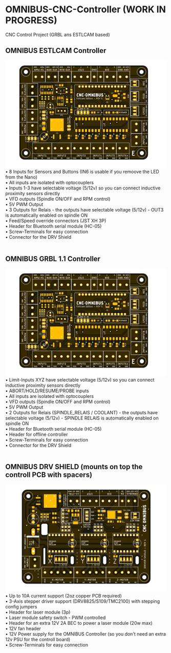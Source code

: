# OMNIBUS-CNC-Controller (WORK IN PROGRESS)
CNC Control Project (GRBL ans ESTLCAM based)

## OMNIBUS ESTLCAM Controller</br>
<img src="https://raw.githubusercontent.com/skaman82/OMNIBUS-CNC-Controller/main/Images/OMNIBUS%20EstlCam%20board%20v3_t.png"/></br>
• 8 Inputs for Sensors and Buttons (IN6 is usable if you remoove the LED from the Nano)</br>
• All inputs are isolated with optocouplers</br>
• Inputs 1-3 have selectable voltage (5/12v) so you can connect inductive proximity sensors directly</br>
• VFD outputs (Spindle ON/OFF and RPM control)</br>
• 5V PWM Output</br>
• 3 Outputs for Relais - the outputs have selectable voltage (5/12v) - OUT3 is automatically enabled on spindle ON</br>
• Feed/Speed override connectors (JST XH 3P)</br>
• Header for Bluetooth serial module (HC-05)</br>
• Screw-Terminals for easy connection</br>
• Connector for the DRV Shield</br>
</br>
## OMNIBUS GRBL 1.1 Controller</br>
<img src="https://raw.githubusercontent.com/skaman82/OMNIBUS-CNC-Controller/main/Images/OMNIBUS%20EstlCam%20board%20v3_t.png"/></br>
• Limit-Inputs XYZ have selectable voltage (5/12v) so you can connect inductive proximity sensors directly</br>
• ABORT/HOLD/RESUME/PROBE inputs</br>
• All inputs are isolated with optocouplers</br>
• VFD outputs (Spindle ON/OFF and RPM control)</br>
• 5V PWM Output</br>
• 2 Outputs for Relais (SPINDLE_RELAIS / COOLANT) - the outputs have selectable voltage (5/12v) - SPINDLE RELAIS is automatically enabled on spindle ON</br>
• Header for Bluetooth serial module (HC-05)</br>
• Header for offline controller</br>
• Screw-Terminals for easy connection</br>
• Connector for the DRV Shield</br>
</br>
## OMNIBUS DRV SHIELD (mounts on top the controll PCB with spacers)</br>
<img src="https://raw.githubusercontent.com/skaman82/OMNIBUS-CNC-Controller/main/Images/OMNIBUS%20Stepper%20board%20v2_t.png"/></br>
• Up to 10A current support (2oz copper PCB required)</br>
• 3-Axis stepper driver support (DRV8825/S109/TMC2100) with stepping config jumpers</br>
• Header for laser module (3p)</br>
• Laser module safety switch - PWM controlled</br>
• Header for an extra 12V 2A BEC to power a laser module (20w max)</br>
• 12V fan header</br>
• 12V Power supply for the OMNIBUS Controller (so you don't need an extra 12v PSU for the controll board)</br>
• Screw-Terminals for easy connection</br>
